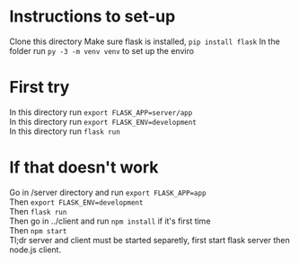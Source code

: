 # Instructions to set-up
Clone this directory
Make sure flask is installed, `pip install flask`
In the folder run `py -3 -m venv venv` to set up the enviro

# First try
In this directory run `export FLASK_APP=server/app`  
In this directory run `export FLASK_ENV=development`  
In this directory run `flask run`  

# If that doesn't work
Go in /server directory and run `export FLASK_APP=app`  
Then `export FLASK_ENV=development`  
Then `flask run`  
Then go in ../client and run `npm install` if it's first time  
Then `npm start`  
Tl;dr server and client must be started separetly, first start flask server then node.js client.  
